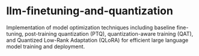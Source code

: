# llm-finetuning-and-quantization
Implementation of model optimization techniques including baseline fine-tuning, post-training quantization (PTQ), quantization-aware training (QAT), and Quantized Low-Rank Adaptation (QLoRA) for efficient large language model training and deployment.

